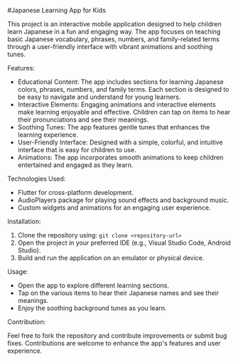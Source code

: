 #Japanese Learning App for Kids

This project is an interactive mobile application designed to help children learn Japanese in a fun and engaging way. The app focuses on teaching basic Japanese vocabulary, phrases, numbers, and family-related terms through a user-friendly interface with vibrant animations and soothing tunes.

Features:

- Educational Content: The app includes sections for learning Japanese colors, phrases, numbers, and family terms. Each section is designed to be easy to navigate and understand for young learners.
- Interactive Elements: Engaging animations and interactive elements make learning enjoyable and effective. Children can tap on items to hear their pronunciations and see their meanings.
- Soothing Tunes: The app features gentle tunes that enhances the learning experience.
- User-Friendly Interface: Designed with a simple, colorful, and intuitive interface that is easy for children to use.
- Animations: The app incorporates smooth animations to keep children entertained and engaged as they learn.

Technologies Used:

- Flutter for cross-platform development.
- AudioPlayers package for playing sound effects and background music.
- Custom widgets and animations for an engaging user experience.

Installation:

1. Clone the repository using: `git clone <repository-url>`
2. Open the project in your preferred IDE (e.g., Visual Studio Code, Android Studio).
3. Build and run the application on an emulator or physical device.

Usage:

- Open the app to explore different learning sections.
- Tap on the various items to hear their Japanese names and see their meanings.
- Enjoy the soothing background tunes as you learn.

Contribution:

Feel free to fork the repository and contribute improvements or submit bug fixes. Contributions are welcome to enhance the app's features and user experience.

